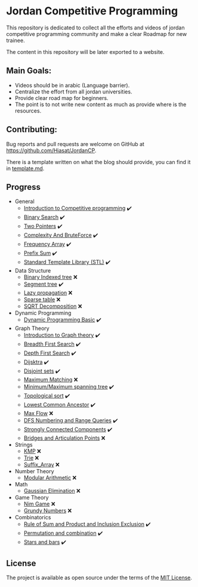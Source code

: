 # Jordan Competitive Programming
This repository is dedicated to collect all the efforts and videos of jordan competitive programming community and make 
a clear Roadmap for new trainee.

The content in this repository will be later exported to a website.

## Main Goals:
- Videos should be in arabic (Language barrier).
- Centralize the effort from all jordan universities.
- Provide clear road map for beginners.
- The point is to not write new content as much as provide where is the resources.

## Contributing:
Bug reports and pull requests are welcome on GitHub at https://github.com/Hiasat/JordanCP.

There is a template written on what the blog should provide, you can find it in [template.md](https://github.com/Hiasat/JordanCP/blob/master/template.md).

## Progress 
* General
    * [Introduction to Competitive programming](https://github.com/Hiasat/JordanCP/blob/master/general/introduction_competitive_programming.md) :heavy_check_mark:
    * [Binary Search](https://github.com/Hiasat/JordanCP/blob/master/general/binary_search.md) :heavy_check_mark:
    * [Two Pointers](https://github.com/Hiasat/JordanCP/blob/master/general/two_pointers.md) :heavy_check_mark:
    * [Complexity And BruteForce](https://github.com/Hiasat/JordanCP/blob/master/general/complexity.md) :heavy_check_mark:
    * [Frequency Array](https://github.com/Hiasat/JordanCP/blob/master/general/frequency_array.md) :heavy_check_mark:
    * [Prefix Sum](https://github.com/Hiasat/JordanCP/blob/master/general/prefix_sum.md) :heavy_check_mark:
    * [Standard Template Library (STL)](https://github.com/Hiasat/JordanCP/blob/master/general/stl.md) :heavy_check_mark:
* Data Structure
    * [Binary Indexed tree](https://github.com/Hiasat/JordanCP/blob/master/data_structure/binary_indexed_tree.md) :x:
    * [Segment tree](https://github.com/Hiasat/JordanCP/blob/master/data_structure/segment_tree.md) :heavy_check_mark:
    * [Lazy propagation](https://github.com/Hiasat/JordanCP/blob/master/data_structure/lazy_propagation.md) :x:
    * [Sparse table](https://github.com/Hiasat/JordanCP/blob/master/data_structure/sparse_table.md) :x:
    * [SQRT Decomposition](https://github.com/Hiasat/JordanCP/blob/master/data_structure/sqrt_decomposition.md) :x:
* Dynamic Programming
    * [Dynamic Programming Basic](https://github.com/Hiasat/JordanCP/blob/master/dynamic_programming/dp-basic.md) :heavy_check_mark:
* Graph Theory
    * [Introduction to Graph theory](https://github.com/Hiasat/JordanCP/blob/master/graph_theory/introduction_graph_theory.md) :heavy_check_mark:
    * [Breadth First Search](https://github.com/Hiasat/JordanCP/blob/master/graph_theory/breadth_first_search.md) :heavy_check_mark:
    * [Depth First Search](https://github.com/Hiasat/JordanCP/blob/master/graph_theory/depth_first_search.md) :heavy_check_mark:
    * [Dijsktra](https://github.com/Hiasat/JordanCP/blob/master/graph_theory/dijsktra.md) :heavy_check_mark:
    * [Disjoint sets](https://github.com/Hiasat/JordanCP/blob/master/graph_theory/disjoint_sets.md) :heavy_check_mark:
    * [Maximum Matching](https://github.com/Hiasat/JordanCP/blob/master/graph_theory/maximum_matching.md) :x:
    * [Minimum/Maximum spanning tree](https://github.com/Hiasat/JordanCP/blob/master/graph_theory/minimum_spanning_tree.md) :heavy_check_mark:
    * [Topological sort](https://github.com/Hiasat/JordanCP/blob/master/graph_theory/topological_sort.md) :heavy_check_mark:
    * [Lowest Common Ancestor](https://github.com/Hiasat/JordanCP/blob/master/graph_theory/lowest_common_ancestor.md) :heavy_check_mark:
    * [Max Flow](https://github.com/Hiasat/JordanCP/blob/master/graph_theory/max_flow.md) :x:
    * [DFS Numbering and Range Queries](https://github.com/Hiasat/JordanCP/blob/master/graph_theory/range_queries_dfs_numbering.md) :heavy_check_mark:
    * [Strongly Connected Components](https://github.com/Hiasat/JordanCP/blob/master/graph_theory/strongly_connected_components.md) :heavy_check_mark:
    * [Bridges and Articulation Points](https://github.com/Hiasat/JordanCP/blob/master/graph_theory/bridges_and_articulation_points.md) :x:
* Strings
    * [KMP](https://github.com/Hiasat/JordanCP/blob/master/strings/kmp.md) :x:
    * [Trie](https://github.com/Hiasat/JordanCP/blob/master/strings/trie.md) :x:
    * [Suffix_Array](https://github.com/Hiasat/JordanCP/blob/master/strings/suffix_array.md) :x:
* Number Theory
    * [Modular Arithmetic](https://github.com/Hiasat/JordanCP/blob/master/number_theory/modular_arthmetic.md) :x:
* Math
    * [Gaussian Elimination](https://github.com/Hiasat/JordanCP/blob/master/math/gaussian_elimination.md) :x:
* Game Theory
    * [Nim Game](https://github.com/Hiasat/JordanCP/blob/master/game_theory/nim_game.md) :x:
    * [Grundy Numbers](https://github.com/Hiasat/JordanCP/blob/master/game_theory/grundy_numbers.md) :x:
* Combinatorics
    * [Rule of Sum and Product and Inclusion Exclusion](https://github.com/Hiasat/JordanCP/blob/master/combinatorics/rule_of_sum_and_product_and_inclusion_exclusion.md) :heavy_check_mark:
    * [Permutation and combination](https://github.com/Hiasat/JordanCP/blob/master/combinatorics/permutation_and_combination.md) :heavy_check_mark:
    * [Stars and bars](https://github.com/Hiasat/JordanCP/blob/master/combinatorics/stars_and_bars.md) :heavy_check_mark:
       
    
 ## License
 The project is available as open source under the terms of the [MIT License](https://opensource.org/licenses/MIT).
